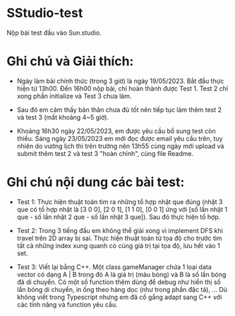 # SStudio-test
 Nộp bài test đầu vào Sun.studio.

# Ghi chú và Giải thích:
+ Ngày làm bài chính thức (trong 3 giờ) là ngày 19/05/2023. Bắt đầu thực hiện từ 13h00. Đến 16h00 nộp bài, chỉ hoàn thành được Test 1. Test 2 chỉ xong phần initialize và Test 3 chưa làm.
+ Sau đó em cảm thấy bản thân chưa đủ tốt nên tiếp tục làm thêm test 2 và test 3 (mất khoảng 4~5 giờ).

+ Khoảng 16h30 ngày 22/05/2023, em được yêu cầu bổ sung test còn thiếu. Sáng ngày 23/05/2023 em mới đọc được email yêu cầu trên, tuy nhiên do vướng lịch thi trên trường nên 13h55 cùng ngày mới upload và submit thêm test 2 và test 3 "hoàn chỉnh", cùng file Readme.

# Ghi chú nội dung các bài test:
+ Test 1: Thực hiện thuật toán tìm ra những tổ hợp nhặt que đúng (nhặt 3 que có tổ hợp nhặt là [3 0 0], [2 0 1], [1 1 0], [0 0 1] ứng với [số lần nhặt 1 que - số lần nhặt 2 que - số lần nhặt 3 que]). Sau đó thực hiện tổ hợp.

+ Test 2: Trong 3 tiếng đầu em không thể giải xong vì implement DFS khi travel trên 2D array bị sai. Thực hiện thuật toán từ tọa độ cho trước tìm tất cả những index xung quanh có cùng giá trị tại tọa độ, lưu hết vào 1 set.

+ Test 3: Viết lại bằng C++. Một class gameManager chứa 1 loại data vector<string> có dạng A | B trong đó A là giá trị (màu bóng) và B là số lần bóng đã di chuyển. Có một số function thêm dùng để debug như hiển thị số lần bóng di chuyển, in ống theo hàng dọc (như trong phần đặc tả), ... Dù không viết trong Typescript nhưng em đã cố gắng adapt sang C++ với các tính năng và function yêu cầu.